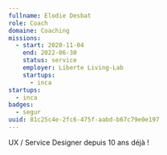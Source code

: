 ```yaml
---
fullname: Elodie Desbat
role: Coach
domaine: Coaching
missions:
  - start: 2020-11-04
    end: 2022-06-30
    status: service
    employer: Liberte Living-Lab
    startups:
      - inca
startups:
  - inca
badges:
  - segur
uuid: 81c25c4e-2fc6-475f-aabd-b67c79e0e197
---
```

UX / Service Designer depuis 10 ans déjà !